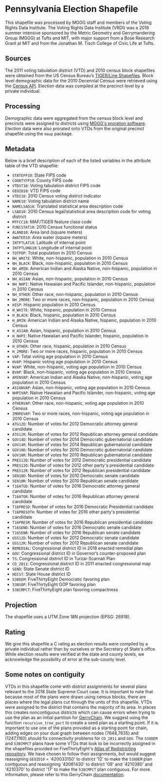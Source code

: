 # Pennsylvania Election Shapefile
This shapefile was processed by MGGG staff and members of the Voting Rights Data Institute. 
The Voting Rights Data Institute (VRDI) was a 2018 summer intensive sponsored by the Metric 
Geometry and Gerrymandering Group (MGGG) at Tufts and MIT, with major support from a Bose 
Research Grant at MIT and from the Jonathan M. Tisch College of Civic Life at Tufts.

## Sources
The 2011 voting tabulation district (VTD) and 2010 census block shapefiles were obtained from the US Census Bureau’s [TIGER/Line Shapefiles](https://www.census.gov/geographies/mapping-files/time-series/geo/tiger-line-file.html). Block level demographic data for the 2010 Decennial Census were retrieved using the [Census API](https://api.census.gov/data/2010/dec/sf1). Election data was compiled at the precinct level by a private individual. 

## Processing
Demographic data were aggregated from the census block level and precincts were assigned to districts using [MGGG's proration software](https://github.com/mggg/maup). Election data were also prorated onto VTDs from the original precinct shapefile using the `maup` package.

## Metadata
Below is a brief description of each of the listed variables in the attribute table of the VTD shapefile:
- `STATEFP10`: State FIPS code
- `COUNTYFP10`: County FIPS code
- `VTDST10`: Voting tabulation district FIPS code
- `GEOID10`: VTD FIPS code
- `VTDI10`: 2010 Census voting district indicator
- `NAME10`: Voting tabulation district name
- `NAMELSAD10`: Translated statistical area description code
- `LSAD10`: 2010 Census legal/statistical area description code for voting district 
- `MTFCC10`: MAF/TIGER feature class code
- `FUNCSTAT10`: 2010 Census functional status
- `ALAND10`: Area land (square meters)
- `AWATER10`: Area water (square meters)
- `INTPTLAT10`: Latitude of internal point
- `INTPTLONG10`: Longitude of internal point
- `TOTPOP`: Total population in 2010 Census
- `NH_WHITE`: White, non-hispanic, population in 2010 Census
- `NH_BLACK`: Black, non-hispanic, population in 2010 Census
- `NH_AMIN`: American Indian and Alaska Native, non-hispanic, population in 2010 Census
- `NH_ASIAN`: Asian, non-hispanic, population in 2010 Census
- `NH_NHPI`: Native Hawaiian and Pacific Islander, non-hispanic, population in 2010 Census
- `NH_OTHER`: Other race, non-hispanic, population in 2010 Census
- `NH_2MORE`: Two or more races, non-hispanic, population in 2010 Census
- `HISP`: Hispanic population in 2010 Census
- `H_WHITE`: White, hispanic, population in 2010 Census
- `H_BLACK`: Black, hispanic, population in 2010 Census
- `H_AMIN`: American Indian and Alaska Native, hispanic, population in 2010 Census
- `H_ASIAN`: Asian, hispanic, population in 2010 Census
- `H_NHPI`: Native Hawaiian and Pacific Islander, hispanic, population in 2010 Census
- `H_OTHER`: Other race, hispanic, population in 2010 Census
- `H_2MORE`: Two or more races, hispanic, population in 2010 Census
- `VAP`: Total voting age population in 2010 Census
- `HVAP`: Hispanic voting age population in 2010 Census
- `WVAP`: White, non-hispanic, voting age population in 2010 Census
- `BVAP`: Black, non-hispanic, voting age population in 2010 Census
- `AMINVAP`: American Indian and Alaska Native, non-hispanic, voting age population in 2010 Census
- `ASIANVAP`: Asian, non-hispanic, voting age population in 2010 Census
- `NHPIVAP`: Native Hawaiian and Pacific Islander, non-hispanic, voting age population in 2010 Census
- `OTHERVAP`: Other race, non-hispanic, voting age population in 2010 Census
- `2MOREVAP`: Two or more races, non-hispanic, voting age population in 2010 Census
- `ATG12D`: Number of votes for 2012 Democratic attorney general candidate
- `ATG12R`: Number of votes for 2012 Republican attorney general candidate
- `GOV14D`: Number of votes for 2014 Democratic gubernatorial candidate
- `GOV14R`: Number of votes for 2014 Republican gubernatorial candidate
- `GOV10D`: Number of votes for 2010 Democratic gubernatorial candidate
- `GOV10R`: Number of votes for 2010 Republican gubernatorial candidate
- `PRES12D`: Number of votes for 2012 Democratic presidential candidate
- `PRES12O`: Number of votes for 2012 other party's presidential candidate
- `PRES12R`: Number of votes for 2012 Republican presidential candidate
- `SEN10D`: Number of votes for 2010 Democratic senate candidate
- `SEN10R`: Number of votes for 2010 Republican senate candidate
- `T16ATGD`: Number of votes for 2016 Democratic attorney general candidate
- `T16ATGR`: Number of votes for 2016 Republican attorney general candidate
- `T16PRESD`: Number of votes for 2016 Democratic Presidential candidate
- `T16PRESOTH`: Number of votes for 2016 other party's presidential candidate
- `T16PRESR`: Number of votes for 2016 Republican presidential candidate
- `T16SEND`: Number of votes for 2016 Democratic senate candidate
- `T16SENR`: Number of votes for 2016 Republican senate candidate
- `USS12D`: Number of votes for 2012 Democratic senate candidate
- `USS12R`: Number of votes for 2012 Republican senate candidate
- `REMEDIAL`: Congressional district ID in 2018 enacted remedial plan
- `GOV`: Congressional district ID in Governor’s counter-proposed plan
- `TS`: Congressional district ID in Turzai-Scarnati Plan
- `CD_2011`: Congressional district ID in 2011 enacted congressional map
- `SEND`: State Senate district ID
- `HDIST`: State House district ID
- `538DEM`: FiveThirtyEight Democratic favoring plan
- `538GOP`: FiveThirtyEight GOP favoring plan
- `538CMPCT`: FiveThirtyEight plan favoring compactness

## Projection
The shapefile uses a UTM Zone 18N projection (EPSG: 26918).

## Rating
We give this shapefile a C rating as election results were compiled by a private individual rather than by ourselves or the Secretary of State's offce. While election results were verified at the state and county levels, we acknowledge the possibility of error at the sub-county level.

## Some notes on contiguity
VTDs in this shapefile come with district assignments for several plans relevant to the 2018 State Supreme Court case. It is important to note that because most of the plans were drawn using census blocks, there are places where the legal plans cut through the units of this shapefile. VTDs were assigned to the district that contains the majority of its area. In places this creates noncontiguous districts which can cause errors when trying to use the plan as an initial partition for [GerryChain](https://github.com/mggg/GerryChain). We suggest using the function `recursive_tree_part` to create a seed plan as a starting point. If it is important to use one of the plans provided as a starting point for chain, adding edges on your dual graph between nodes (7648,7635) and (1247,1160) should fix connectivity problems for `CD_2011` and `GOV`. The `538DEM` and `538CMPCT` plans have some VTDs that look to be incorrectly assigned in the shapefiles provided on FiveThirtyEight's [Atlas of Redistricting repository](https://github.com/fivethirtyeight/redistricting-atlas-data). We have chosen to follow their assignments, but would suggest reassigning `GEOID10` = '420033150' to district '12' to make the `538DEM` plan contiguous and reassigning '42061430' to district '09' and '4210380' and '4210370' to district '17' to make the `538CMPCT` plan contiguous. For more information, please refer to this GerryChain [documentation](https://gerrychain.readthedocs.io/en/latest/user/islands.html#discontiguous-plans).
